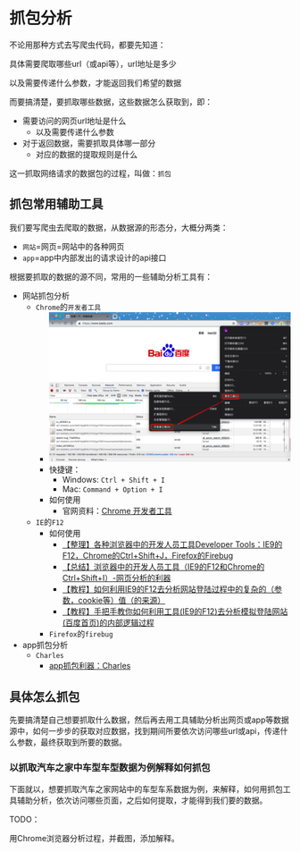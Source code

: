 # 抓包分析

不论用那种方式去写爬虫代码，都要先知道：

具体需要爬取哪些url（或api等），url地址是多少

以及需要传递什么参数，才能返回我们希望的数据

而要搞清楚，要抓取哪些数据，这些数据怎么获取到，即：

* 需要访问的网页url地址是什么
  * 以及需要传递什么参数
* 对于返回数据，需要抓取具体哪一部分
  * 对应的数据的提取规则是什么

这一抓取网络请求的数据包的过程，叫做：`抓包`

## 抓包常用辅助工具

我们要写爬虫去爬取的数据，从数据源的形态分，大概分两类：

* `网站`=网页=网站中的各种网页
* `app`=app中内部发出的请求设计的api接口

根据要抓取的数据的源不同，常用的一些辅助分析工具有：

* 网站抓包分析
  * `Chrome`的`开发者工具`
    * ![Chrome的开发者工具](../assets/img/mac_chrome_dev_tools.png)
    * 快捷键：
      * Windows: `Ctrl + Shift + I`
      * Mac: `Command + Option + I`
    * 如何使用
      * 官网资料：[Chrome 开发者工具](https://developers.google.com/web/tools/chrome-devtools/?hl=zh-cn)
  * `IE`的`F12`
    * 如何使用
      * [【整理】各种浏览器中的开发人员工具Developer Tools：IE9的F12，Chrome的Ctrl+Shift+J，Firefox的Firebug](http://www.crifan.com/summary_webbrowser_developer_tool_ie9_f12_chrome_ctrl_shift_j_firefox_firebug)
      * [【总结】浏览器中的开发人员工具（IE9的F12和Chrome的Ctrl+Shift+I）-网页分析的利器](http://www.crifan.com/browser_developer_tool_chrome_vs_ie9)
      * [【教程】如何利用IE9的F12去分析网站登陆过程中的复杂的（参数，cookie等）值（的来源）](http://www.crifan.com/use_ie9_f12_to_analysis_the_root_source_of_values_of_parameter_cookie)
      * [【教程】手把手教你如何利用工具(IE9的F12)去分析模拟登陆网站(百度首页)的内部逻辑过程](http://www.crifan.com/use_ie9_f12_to_analysis_the_internal_logical_process_of_login_baidu_main_page_website)
    * `Firefox`的`firebug`
* app抓包分析
  * `Charles`
    * [app抓包利器：Charles](http://book.crifan.com/books/app_capture_package_tool_charles/website)

## 具体怎么抓包

先要搞清楚自己想要抓取什么数据，然后再去用工具辅助分析出网页或app等数据源中，如何一步步的获取对应数据，找到期间所要依次访问哪些url或api，传递什么参数，最终获取到所要的数据。

### 以抓取汽车之家中车型车型数据为例解释如何抓包

下面就以，想要抓取汽车之家网站中的车型车系数据为例，来解释，如何用抓包工具辅助分析，依次访问哪些页面，之后如何提取，才能得到我们要的数据。

TODO：

用Chrome浏览器分析过程，并截图，添加解释。